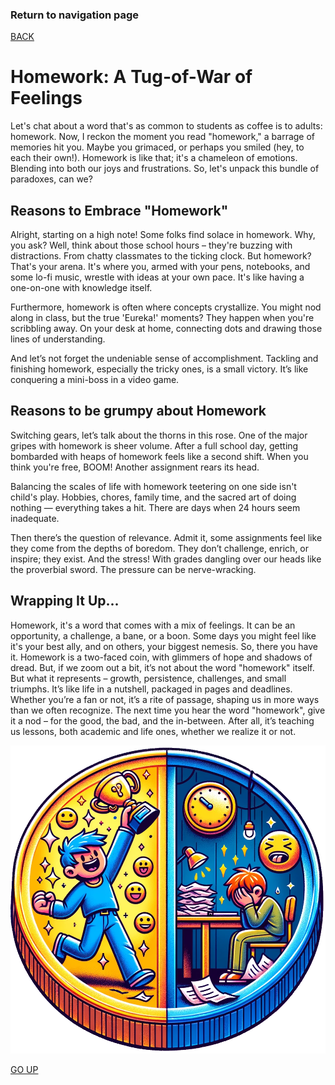 ### Return to navigation page
[BACK](https://stolgeth.github.io/english-for-designers/index.html)

# Homework: A Tug-of-War of Feelings

Let's chat about a word that's as common to students as coffee is to adults: homework. Now, I reckon the moment you read "homework," a barrage of memories hit you. Maybe you grimaced, or perhaps you smiled (hey, to each their own!). Homework is like that; it's a chameleon of emotions. Blending into both our joys and frustrations. So, let's unpack this bundle of paradoxes, can we?

## Reasons to Embrace "Homework"

Alright, starting on a high note! Some folks find solace in homework. Why, you ask? Well, think about those school hours – they're buzzing with distractions. From chatty classmates to the ticking clock. But homework? That's your arena. It's where you, armed with your pens, notebooks, and some lo-fi music, wrestle with ideas at your own pace. It's like having a one-on-one with knowledge itself.

Furthermore, homework is often where concepts crystallize. You might nod along in class, but the true 'Eureka!' moments? They happen when you're scribbling away. On your desk at home, connecting dots and drawing those lines of understanding.

And let’s not forget the undeniable sense of accomplishment. Tackling and finishing homework, especially the tricky ones, is a small victory. It’s like conquering a mini-boss in a video game. 

## Reasons to be grumpy about Homework

Switching gears, let’s talk about the thorns in this rose. One of the major gripes with homework is sheer volume. After a full school day, getting bombarded with heaps of homework feels like a second shift. When you think you're free, BOOM! Another assignment rears its head.

Balancing the scales of life with homework teetering on one side isn't child's play. Hobbies, chores, family time, and the sacred art of doing nothing — everything takes a hit. There are days when 24 hours seem inadequate.

Then there’s the question of relevance. Admit it, some assignments feel like they come from the depths of boredom. They don’t challenge, enrich, or inspire; they exist. And the stress! With grades dangling over our heads like the proverbial sword. The pressure can be nerve-wracking.

## Wrapping It Up...

Homework, it's a word that comes with a mix of feelings. It can be an opportunity, a challenge, a bane, or a boon. Some days you might feel like it's your best ally, and on others, your biggest nemesis. So, there you have it. Homework is a two-faced coin, with glimmers of hope and shadows of dread. But, if we zoom out a bit, it’s not about the word "homework" itself. But what it represents – growth, persistence, challenges, and small triumphs. It’s like life in a nutshell, packaged in pages and deadlines. Whether you’re a fan or not, it’s a rite of passage, shaping us in more ways than we often recognize. The next time you hear the word "homework", give it a nod – for the good, the bad, and the in-between. After all, it’s teaching us lessons, both academic and life ones, whether we realize it or not.

![A colorful illustration of a coin with two distinct sides. One side shows a joyful student in a celebratory stance, holding a golden trophy to represent a completed assignment, with cheerful emojis and a bright light bulb above their head. The other side depicts a weary student slumped over a desk, surrounded by crumpled papers and a large, ominous clock hanging overhead, illustrating the pressure of deadlines.](01-one-word/Homework_image.png)


[GO UP](https://stolgeth.github.io/english-for-designers/#Writing.html#return-to-navigation-page)
